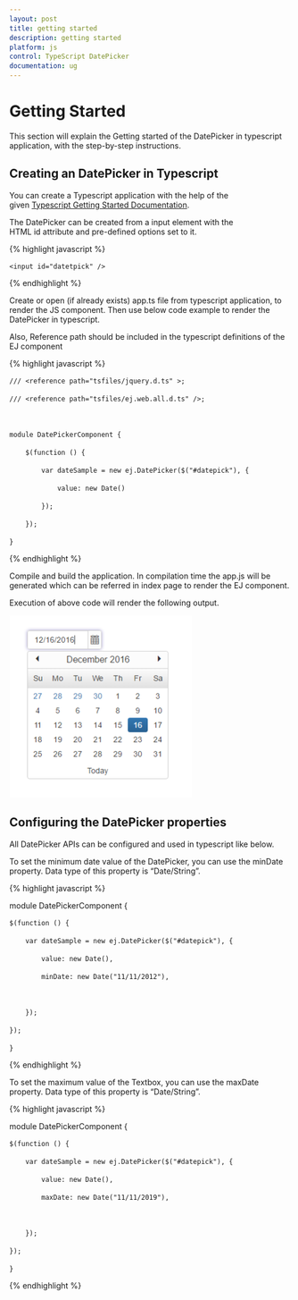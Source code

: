 ```yaml
---
layout: post
title: getting started
description: getting started
platform: js
control: TypeScript DatePicker
documentation: ug
---
```


# Getting Started

This section will explain the Getting started of the DatePicker in typescript application, with the step-by-step instructions.

## Creating an DatePicker in Typescript

You can create a Typescript application with the help of the given [Typescript Getting Started Documentation](https://help.syncfusion.com/js/typescript).

The DatePicker can be created from a input element with the HTML id attribute and pre-defined options set to it.

{% highlight javascript %}

    <input id="datetpick" />


{% endhighlight %}


Create or open (if already exists) app.ts file from typescript application, to render the JS component. Then use below code example to render the DatePicker in typescript.

Also, Reference path should be included in the typescript definitions of the EJ component

{% highlight javascript %}

    /// <reference path="tsfiles/jquery.d.ts" >;

    /// <reference path="tsfiles/ej.web.all.d.ts" />;



    module DatePickerComponent {

        $(function () {

            var dateSample = new ej.DatePicker($("#datepick"), {

                value: new Date()

            });

        });   

    }

{% endhighlight %}


Compile and build the application. In compilation time the app.js will be generated which can be referred in index page to render the EJ component.

Execution of above code will render the following output.

![](gettingstarted_images\gettingstarted_img1.png)

## Configuring the DatePicker properties

All DatePicker APIs can be configured and used in typescript like below.

To set the minimum date value of the DatePicker, you can use the minDate property. Data type of this property is “Date/String”.

{% highlight javascript %}

module DatePickerComponent {

    $(function () {

        var dateSample = new ej.DatePicker($("#datepick"), {

            value: new Date(),

            minDate: new Date("11/11/2012"),



        });

    });   

    }

{% endhighlight %}


To set the maximum value of the Textbox, you can use the maxDate property. Data type of this property is “Date/String”.

{% highlight javascript %}

module DatePickerComponent {

    $(function () {

        var dateSample = new ej.DatePicker($("#datepick"), {

            value: new Date(),

            maxDate: new Date("11/11/2019"),



        });

    });   

    }

{% endhighlight %}